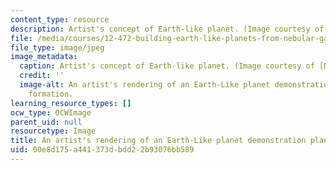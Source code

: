 ```yaml
---
content_type: resource
description: Artist's concept of Earth-like planet. (Image courtesy of NASA.)
file: /media/courses/12-472-building-earth-like-planets-from-nebular-gas-to-ocean-worlds-fall-2008/00e8d175a441373dbdd22b93076bb589_12-472f08.jpg
file_type: image/jpeg
image_metadata:
  caption: Artist's concept of Earth-like planet. (Image courtesy of [NASA](http://www.nasa.gov/).)
  credit: ''
  image-alt: An artist's rendering of an Earth-Like planet demonstration planetary
    formation.
learning_resource_types: []
ocw_type: OCWImage
parent_uid: null
resourcetype: Image
title: An artist's rendering of an Earth-Like planet demonstration planetary formation
uid: 00e8d175-a441-373d-bdd2-2b93076bb589
---
```

